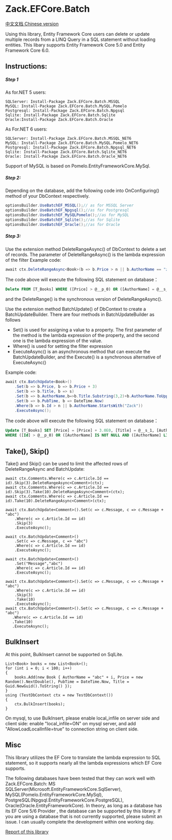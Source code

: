 # Zack.EFCore.Batch
[中文文档 Chinese version](https://github.com/yangzhongke/Zack.EFCore.Batch/blob/main/README_CN.md)  

 Using this library, Entity Framework Core users can delete or update multiple records from a LINQ Query in a SQL statement without loading entities.
 This libary supports Entity Framework Core 5.0 and Entity Framework Core 6.0.  

 ## Instructions:  
 
 ##### Step 1 
As for.NET 5 users:
```
SQLServer: Install-Package Zack.EFCore.Batch.MSSQL
MySQL: Install-Package Zack.EFCore.Batch.MySQL.Pomelo
Postgresql: Install-Package Zack.EFCore.Batch.Npgsql
Sqlite: Install-Package Zack.EFCore.Batch.Sqlite
Oracle:Install-Package Zack.EFCore.Batch.Oracle
``` 
As For.NET 6 users:
```
SQLServer: Install-Package Zack.EFCore.Batch.MSSQL_NET6
MySQL: Install-Package Zack.EFCore.Batch.MySQL.Pomelo_NET6
Postgresql: Install-Package Zack.EFCore.Batch.Npgsql_NET6
Sqlite: Install-Package Zack.EFCore.Batch.Sqlite_NET6
Oracle: Install-Package Zack.EFCore.Batch.Oracle_NET6
```
Support of MySQL is based on Pomelo.EntityFrameworkCore.MySql.

 ##### Step 2:
 Depending on the database, add the following code into OnConfiguring() method of your DbContext respectively.
```csharp
optionsBuilder.UseBatchEF_MSSQL();// as for MSSQL Server
optionsBuilder.UseBatchEF_Npgsql();//as for Postgresql
optionsBuilder.UseBatchEF_MySQLPomelo();//as for MySQL
optionsBuilder.UseBatchEF_Sqlite();//as for Sqlite
optionsBuilder.UseBatchEF_Oracle();//as for Oracle

```

##### Step 3:
Use the extension method DeleteRangeAsync() of DbContext to delete a set of records.
The parameter of DeleteRangeAsync() is the lambda expression of the filter
Example code:
```csharp
await ctx.DeleteRangeAsync<Book>(b => b.Price > n || b.AuthorName == "zack yang"); 
```

The code above will execute the following SQL statement on database：
```SQL
Delete FROM [T_Books] WHERE ([Price] > @__p_0) OR ([AuthorName] = @__s_1)
```

and the DeleteRange() is the synchronous version of DeleteRangeAsync().

Use the extension method BatchUpdate() of DbContext to create a BatchUpdateBuilder.
There are four methods in BatchUpdateBuilder as follows
* Set() is used for assigning a value to a property. The first parameter of the method is the lambda expression of the property, and the second one is the lambda expression of the value.
* Where() is used for setting the filter expression
* ExecuteAsync() is an asynchronous method that can execute the BatchUpdateBuilder, and the Execute() is a synchronous alternative of ExecuteAsync()

 Example code:
```csharp
await ctx.BatchUpdate<Book>()
    .Set(b => b.Price, b => b.Price + 3)
    .Set(b => b.Title, b => s)
    .Set(b => b.AuthorName,b=>b.Title.Substring(3,2)+b.AuthorName.ToUpper())
    .Set(b => b.PubTime, b => DateTime.Now)
    .Where(b => b.Id > n || b.AuthorName.StartsWith("Zack"))
    .ExecuteAsync();
```
The code above will execute the following SQL statement on database：
```SQL
Update [T_Books] SET [Price] = [Price] + 3.0E0, [Title] = @__s_1, [AuthorName] = COALESCE(SUBSTRING([Title], 3 + 1, 2), N'') + COALESCE(UPPER([AuthorName]), N''), [PubTime] = GETDATE()
WHERE ([Id] > @__p_0) OR ([AuthorName] IS NOT NULL AND ([AuthorName] LIKE N'Zack%'))
```

## Take(), Skip()
Take() and Skip() can be used to limit the affected rows of DeleteRangeAsync and BatchUpdate:
```CSharp
await ctx.Comments.Where(c => c.Article.Id == id).Skip(3).DeleteRangeAsync<Comment>(ctx);
await ctx.Comments.Where(c => c.Article.Id == id).Skip(3).Take(10).DeleteRangeAsync<Comment>(ctx);
await ctx.Comments.Where(c => c.Article.Id == id).Take(10).DeleteRangeAsync<Comment>(ctx);

await ctx.BatchUpdate<Comment>().Set(c => c.Message, c => c.Message + "abc")
	.Where(c => c.Article.Id == id)
	.Skip(3)
	.ExecuteAsync();

await ctx.BatchUpdate<Comment>()
	.Set(c => c.Message, c => "abc")
	.Where(c => c.Article.Id == id)
	.ExecuteAsync();
	
await ctx.BatchUpdate<Comment>()
	.Set("Message","abc")
	.Where(c => c.Article.Id == id)
	.ExecuteAsync();

await ctx.BatchUpdate<Comment>().Set(c => c.Message, c => c.Message + "abc")
	.Where(c => c.Article.Id == id)
	.Skip(3)
	.Take(10)
	.ExecuteAsync();
await ctx.BatchUpdate<Comment>().Set(c => c.Message, c => c.Message + "abc")
   .Where(c => c.Article.Id == id)
   .Take(10)
   .ExecuteAsync();
```

## BulkInsert

At this point, BulkInsert cannot be supported on SqlLite.
```
List<Book> books = new List<Book>();
for (int i = 0; i < 100; i++)
{
	books.Add(new Book { AuthorName = "abc" + i, Price = new Random().NextDouble(), PubTime = DateTime.Now, Title = Guid.NewGuid().ToString() });
}
using (TestDbContext ctx = new TestDbContext())
{
	ctx.BulkInsert(books);
}
```
On mysql, to use BulkInsert, please enable local_infile on server side and client side: enable "local_infile=ON" on mysql server, and add "AllowLoadLocalInfile=true" to connection string on client side.


## Misc
This library utilizes the EF Core to translate the lambda expression to SQL statement, so it supports nearly all the lambda expressions which EF Core supports.

The following databases have been tested that they can work well with Zack.EFCore.Batch: MS SQLServer(Microsoft.EntityFrameworkCore.SqlServer), MySQL(Pomelo.EntityFrameworkCore.MySql), PostgreSQL(Npgsql.EntityFrameworkCore.PostgreSQL), Oracle(Oracle.EntityFrameworkCore). 
In theory, as long as a database has its EF Core 5/6 Provider , the database can be supported by this library. If you are using a database that is not currently supported, please submit an issue. I can usually complete the development within one working day.

[Report of this library](https://www.reddit.com/r/dotnetcore/comments/k1esra/how_to_batch_delete_or_update_in_entity_framework/)  
